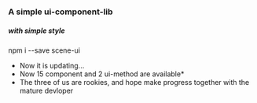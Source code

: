 ### A simple ui-component-lib
##### with simple style

npm i --save scene-ui

- Now it is updating...
- Now 15 component and 2 ui-method are available*
- The three of us are rookies, and hope make progress together with the mature devloper

